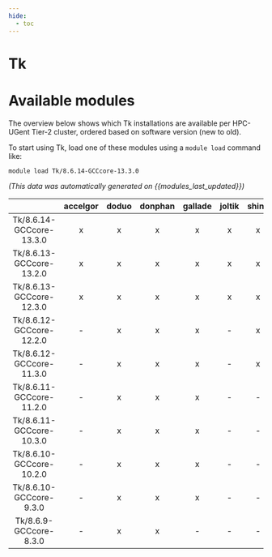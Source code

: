 ```yaml
---
hide:
  - toc
---
```


Tk
==

# Available modules


The overview below shows which Tk installations are available per HPC-UGent Tier-2 cluster, ordered based on software version (new to old).

To start using Tk, load one of these modules using a `module load` command like:

```shell
module load Tk/8.6.14-GCCcore-13.3.0
```

*(This data was automatically generated on {{modules_last_updated}})*  

| |accelgor|doduo|donphan|gallade|joltik|shinx|
| :---: | :---: | :---: | :---: | :---: | :---: | :---: |
|Tk/8.6.14-GCCcore-13.3.0|x|x|x|x|x|x|
|Tk/8.6.13-GCCcore-13.2.0|x|x|x|x|x|x|
|Tk/8.6.13-GCCcore-12.3.0|x|x|x|x|x|x|
|Tk/8.6.12-GCCcore-12.2.0|-|x|x|x|-|x|
|Tk/8.6.12-GCCcore-11.3.0|-|x|x|x|-|x|
|Tk/8.6.11-GCCcore-11.2.0|-|x|x|x|-|-|
|Tk/8.6.11-GCCcore-10.3.0|-|x|x|x|-|-|
|Tk/8.6.10-GCCcore-10.2.0|-|x|x|x|-|-|
|Tk/8.6.10-GCCcore-9.3.0|-|x|x|x|-|-|
|Tk/8.6.9-GCCcore-8.3.0|-|x|x|-|-|-|
